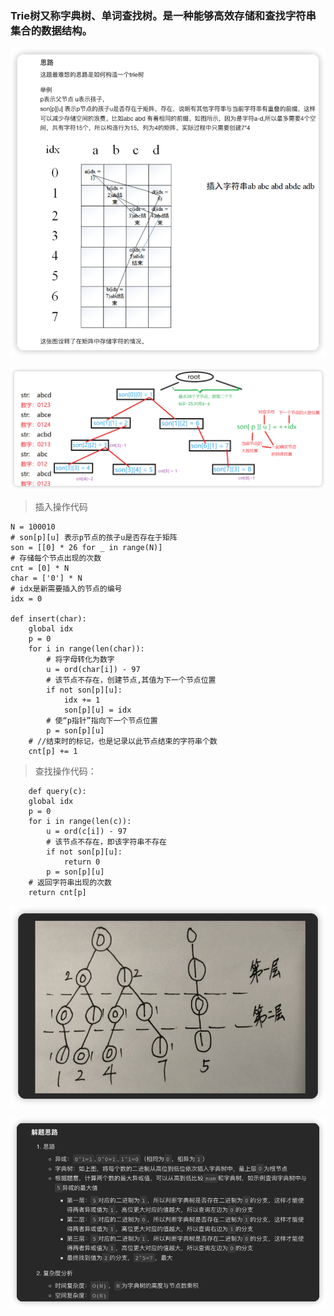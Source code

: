 ### Trie树又称字典树、单词查找树。是一种能够高效存储和查找字符串集合的数据结构。

![img.png](images/img.png)

![img.png](images/img2.png)


> 插入操作代码

```python3
N = 100010
# son[p][u] 表示p节点的孩子u是否存在于矩阵
son = [[0] * 26 for _ in range(N)]
# 存储每个节点出现的次数
cnt = [0] * N
char = ['0'] * N
# idx是新需要插入的节点的编号
idx = 0

def insert(char):
    global idx
    p = 0
    for i in range(len(char)):
        # 将字母转化为数字
        u = ord(char[i]) - 97
        # 该节点不存在，创建节点,其值为下一个节点位置
        if not son[p][u]:
            idx += 1
            son[p][u] = idx
        # 使“p指针”指向下一个节点位置
        p = son[p][u]
    # //结束时的标记，也是记录以此节点结束的字符串个数
    cnt[p] += 1
```

> 查找操作代码：

```python3
    def query(c):
    global idx
    p = 0
    for i in range(len(c)):
        u = ord(c[i]) - 97
        # 该节点不存在，即该字符串不存在
        if not son[p][u]:
            return 0
        p = son[p][u]
    # 返回字符串出现的次数
    return cnt[p]
```


![img.png](img.png)

![img_1.png](img_1.png)